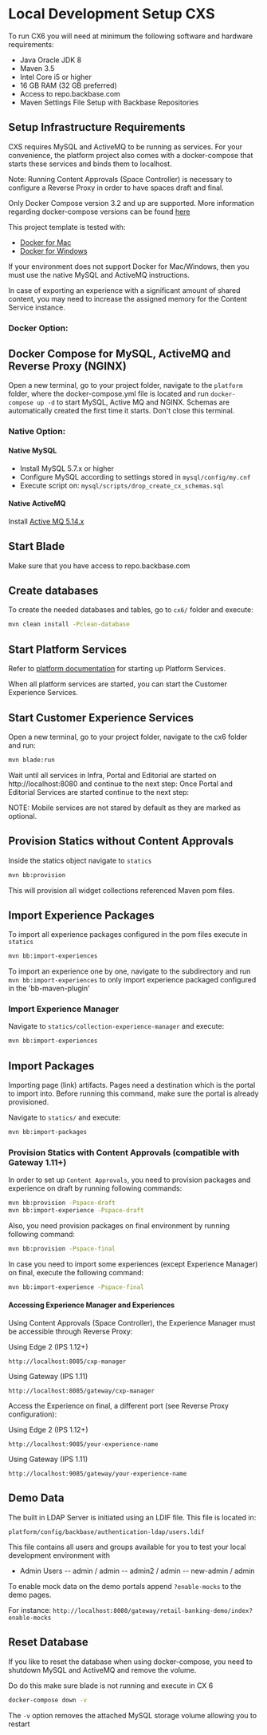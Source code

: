 # Local Development Setup CXS

To run CX6 you will need at minimum the following software and hardware requirements:

* Java Oracle JDK 8
* Maven 3.5
* Intel Core i5 or higher
* 16 GB RAM (32 GB preferred)
* Access to repo.backbase.com
* Maven Settings File Setup with Backbase Repositories

## Setup Infrastructure Requirements

CXS requires MySQL and ActiveMQ to be running as services. For your convenience, the platform project also comes 
with a docker-compose that starts these services and binds them to localhost.

Note: Running Content Approvals (Space Controller) is necessary to configure a Reverse Proxy in order to have spaces draft and final. 

Only Docker Compose version 3.2 and up are supported. More information regarding docker-compose versions can be found 
[here](https://docs.docker.com/compose/compose-file/compose-versioning/#compatibility-matrix)

This project template is tested with:

* [Docker for Mac](https://www.docker.com/docker-mac)
* [Docker for Windows](https://www.docker.com/docker-windows)

If your environment does not support Docker for Mac/Windows, then you must use the native MySQL and ActiveMQ instructions.

In case of exporting an experience with a significant amount of shared content, you may need to increase the assigned memory for the Content Service instance.

### Docker Option:

## Docker Compose for MySQL, ActiveMQ and Reverse Proxy (NGINX)

Open a new terminal, go to your project folder, navigate to the `platform` folder, where the docker-compose.yml file is
located and run `docker-compose up -d` to start MySQL, Active MQ and NGINX. Schemas are automatically created the first time
it starts.
Don't close this terminal.

### Native Option:

#### Native MySQL

* Install MySQL 5.7.x or higher
* Configure MySQL according to settings stored in `mysql/config/my.cnf`
* Execute script on: `mysql/scripts/drop_create_cx_schemas.sql`

#### Native ActiveMQ

Install [Active MQ 5.14.x](http://activemq.apache.org/activemq-5145-release.html)

## Start Blade

Make sure that you have access to repo.backbase.com


## Create databases

To create the needed databases and tables, go to `cx6/` folder and execute:

```bash
mvn clean install -Pclean-database
```

## Start Platform Services

Refer to [platform documentation](../platform/README.md) for starting up Platform Services.

When all platform services are started, you can start the Customer Experience Services. 

## Start Customer Experience Services 

Open a new terminal, go to your project folder, navigate to the cx6 folder and run:

```bash
mvn blade:run
```

Wait until all services in Infra, Portal and Editorial are started on http://localhost:8080 and continue to the next step:
Once Portal and Editorial Services are started continue to the next step:

NOTE: Mobile services are not stared by default as they are marked as optional.

## Provision Statics without Content Approvals

Inside the statics object navigate to `statics`

```bash
mvn bb:provision
```

This will provision all widget collections referenced Maven pom files.


## Import Experience Packages

To import all experience packages configured in the pom files execute in `statics`

```bash
mvn bb:import-experiences
```

To import an experience one by one, navigate to the subdirectory and run `mvn bb:import-experiences` to only import experience packaged configured in the 'bb-maven-plugin'

### Import Experience Manager

Navigate to `statics/collection-experience-manager` and execute:

```bash
mvn bb:import-experiences
```

## Import Packages

Importing page (link) artifacts.
Pages need a destination which is the portal to import into. Before running this command, make sure the portal is already provisioned.

Navigate to `statics/` and execute:

```bash
mvn bb:import-packages
```

### Provision Statics with Content Approvals (compatible with Gateway 1.11+)
In order to set up `Content Approvals`, you need to provision packages and experience on draft by running following commands:

```bash
mvn bb:provision -Pspace-draft
mvn bb:import-experience -Pspace-draft
```

Also, you need provision packages on final environment by running following command:

```bash
mvn bb:provision -Pspace-final
```

In case you need to import some experiences (except Experience Manager) on final, execute the following command:

```bash
mvn bb:import-experience -Pspace-final
```

#### Accessing Experience Manager and Experiences
Using Content Approvals (Space Controller), the Experience Manager must be accessible through Reverse Proxy:

Using Edge 2 (IPS 1.12+)
```
http://localhost:8085/cxp-manager
```
Using Gateway (IPS 1.11)
```
http://localhost:8085/gateway/cxp-manager
```

Access the Experience on final, a different port (see Reverse Proxy configuration):

Using Edge 2 (IPS 1.12+)
```
http://localhost:9085/your-experience-name
```
Using Gateway (IPS 1.11)
```
http://localhost:9085/gateway/your-experience-name
```

## Demo Data

The built in LDAP Server is initiated using an LDIF file. This file is located in:

`platform/config/backbase/authentication-ldap/users.ldif`

This file contains all users and groups available for you to test your local development environment with

- Admin Users
-- admin / admin
-- admin2 / admin
-- new-admin / admin

To enable mock data on the demo portals append `?enable-mocks` to the demo pages. 

For instance: `http://localhost:8080/gateway/retail-banking-demo/index?enable-mocks`



## Reset Database
If you like to reset the database when using docker-compose, you need to shutdown MySQL and ActiveMQ and remove the volume. 

Do do this make sure blade is not running and execute in CX 6

```bash
docker-compose down -v
```

The `-v` option removes the attached MySQL storage volume allowing you to restart



    






